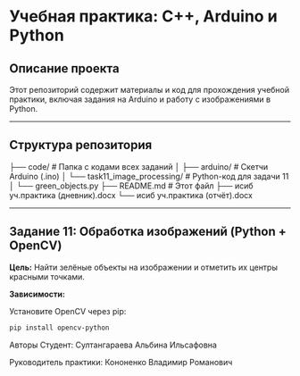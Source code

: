 # Учебная практика: C++, Arduino и Python

## Описание проекта

Этот репозиторий содержит материалы и код для прохождения учебной практики, включая задания на Arduino и работу с изображениями в Python.

---

## Структура репозитория
├── code/ # Папка с кодами всех заданий
│ ├── arduino/ # Скетчи Arduino (.ino)
│ └── task11_image_processing/ # Python-код для задачи 11
│ └── green_objects.py
├── README.md # Этот файл
├── исиб уч.практика (дневник).docx
└── исиб уч.практика (отчёт).docx


---

## Задание 11: Обработка изображений (Python + OpenCV)

**Цель:** Найти зелёные объекты на изображении и отметить их центры красными точками.

**Зависимости:**

Установите OpenCV через pip:

```bash
pip install opencv-python
```

Авторы
Студент: Султангараева Альбина Ильсафовна

Руководитель практики: Кононенко Владимир Романович
